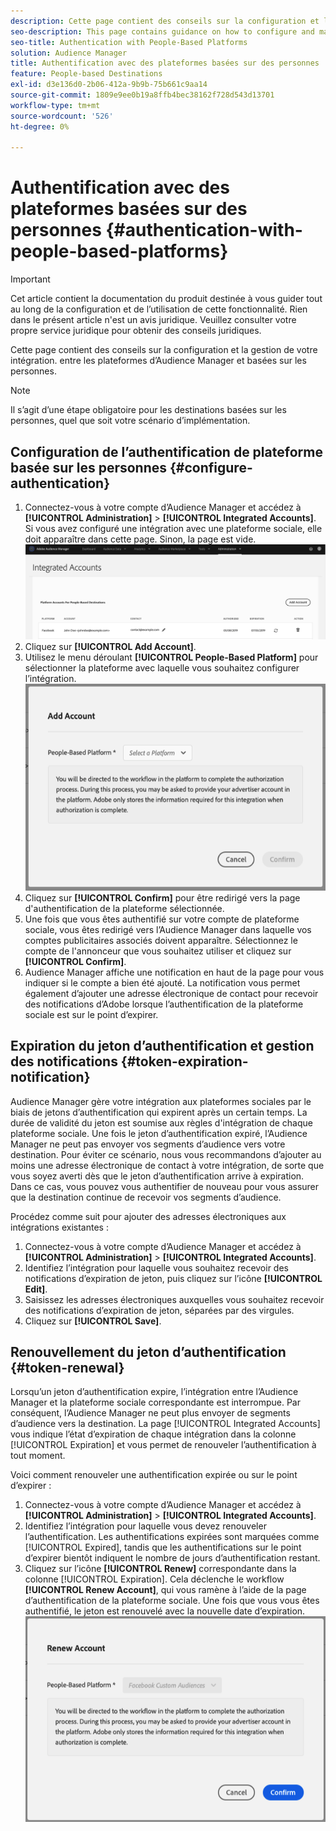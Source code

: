 ```yaml
---
description: Cette page contient des conseils sur la configuration et la gestion de l’intégration entre les plateformes d’Audience Manager et basées sur les personnes.
seo-description: This page contains guidance on how to configure and manage the integration between Audience Manager and people-based platforms.
seo-title: Authentication with People-Based Platforms
solution: Audience Manager
title: Authentification avec des plateformes basées sur des personnes
feature: People-based Destinations
exl-id: d3e136d0-2b06-412a-9b9b-75b661c9aa14
source-git-commit: 1809e9ee0b19a8ffb4bec38162f728d543d13701
workflow-type: tm+mt
source-wordcount: '526'
ht-degree: 0%

---
```



# Authentification avec des plateformes basées sur des personnes {#authentication-with-people-based-platforms}

>[!IMPORTANT]
>Cet article contient la documentation du produit destinée à vous guider tout au long de la configuration et de l’utilisation de cette fonctionnalité. Rien dans le présent article n&#39;est un avis juridique. Veuillez consulter votre propre service juridique pour obtenir des conseils juridiques.

Cette page contient des conseils sur la configuration et la gestion de votre intégration.
entre les plateformes d’Audience Manager et basées sur les personnes.

>[!NOTE]
>Il s’agit d’une étape obligatoire pour les destinations basées sur les personnes, quel que soit votre scénario d’implémentation.

## Configuration de l’authentification de plateforme basée sur les personnes {#configure-authentication}

1. Connectez-vous à votre compte d’Audience Manager et accédez à **[!UICONTROL Administration]** > **[!UICONTROL Integrated Accounts]**. Si vous avez configuré une intégration avec une plateforme sociale, elle doit apparaître dans cette page. Sinon, la page est vide.
   ![Intégration basée sur les personnes](assets/pbd-config.png)
2. Cliquez sur **[!UICONTROL Add Account]**.
3. Utilisez le menu déroulant **[!UICONTROL People-Based Platform]** pour sélectionner la plateforme avec laquelle vous souhaitez configurer l’intégration.
   ![People-based-platform](assets/pbd-add.png)
4. Cliquez sur **[!UICONTROL Confirm]** pour être redirigé vers la page d&#39;authentification de la plateforme sélectionnée.
5. Une fois que vous êtes authentifié sur votre compte de plateforme sociale, vous êtes redirigé vers l’Audience Manager dans laquelle vos comptes publicitaires associés doivent apparaître. Sélectionnez le compte de l&#39;annonceur que vous souhaitez utiliser et cliquez sur **[!UICONTROL Confirm]**.
6. Audience Manager affiche une notification en haut de la page pour vous indiquer si le compte a bien été ajouté. La notification vous permet également d’ajouter une adresse électronique de contact pour recevoir des notifications d’Adobe lorsque l’authentification de la plateforme sociale est sur le point d’expirer.

## Expiration du jeton d’authentification et gestion des notifications {#token-expiration-notification}

Audience Manager gère votre intégration aux plateformes sociales par le biais de jetons d’authentification qui expirent après un certain temps. La durée de validité du jeton est soumise aux règles d&#39;intégration de chaque plateforme sociale. Une fois le jeton d’authentification expiré, l’Audience Manager ne peut pas envoyer vos segments d’audience vers votre destination. Pour éviter ce scénario, nous vous recommandons d’ajouter au moins une adresse électronique de contact à votre intégration, de sorte que vous soyez averti dès que le jeton d’authentification arrive à expiration. Dans ce cas, vous pouvez vous authentifier de nouveau pour vous assurer que la destination continue de recevoir vos segments d’audience.

Procédez comme suit pour ajouter des adresses électroniques aux intégrations existantes :

1. Connectez-vous à votre compte d’Audience Manager et accédez à **[!UICONTROL Administration]** > **[!UICONTROL Integrated Accounts]**.
1. Identifiez l’intégration pour laquelle vous souhaitez recevoir des notifications d’expiration de jeton, puis cliquez sur l’icône **[!UICONTROL Edit]**.
1. Saisissez les adresses électroniques auxquelles vous souhaitez recevoir des notifications d’expiration de jeton, séparées par des virgules.
1. Cliquez sur **[!UICONTROL Save]**.

## Renouvellement du jeton d’authentification {#token-renewal}

Lorsqu’un jeton d’authentification expire, l’intégration entre l’Audience Manager et la plateforme sociale correspondante est interrompue. Par conséquent, l’Audience Manager ne peut plus envoyer de segments d’audience vers la destination. La page [!UICONTROL Integrated Accounts] vous indique l’état d’expiration de chaque intégration dans la colonne [!UICONTROL Expiration] et vous permet de renouveler l’authentification à tout moment.

Voici comment renouveler une authentification expirée ou sur le point d’expirer :
1. Connectez-vous à votre compte d’Audience Manager et accédez à **[!UICONTROL Administration]** > **[!UICONTROL Integrated Accounts]**.
1. Identifiez l’intégration pour laquelle vous devez renouveler l’authentification. Les authentifications expirées sont marquées comme [!UICONTROL Expired], tandis que les authentifications sur le point d’expirer bientôt indiquent le nombre de jours d’authentification restant.
1. Cliquez sur l’icône **[!UICONTROL Renew]** correspondante dans la colonne [!UICONTROL Expiration]. Cela déclenche le workflow **[!UICONTROL Renew Account]**, qui vous ramène à l’aide de la page d’authentification de la plateforme sociale. Une fois que vous vous êtes authentifié, le jeton est renouvelé avec la nouvelle date d’expiration.
   ![pbd-renouveler](assets/pbd-renew.png)
